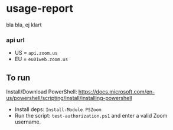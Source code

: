 # usage-report
bla bla, ej klart

### api url
* US = `api.zoom.us`
* EU = `eu01web.zoom.us`

## To run
Install/Download PowerShell: https://docs.microsoft.com/en-us/powershell/scripting/install/installing-powershell
* Install deps:
`Install-Module PSZoom`
* Run the script:
`test-authorization.ps1` and enter a valid Zoom username.
